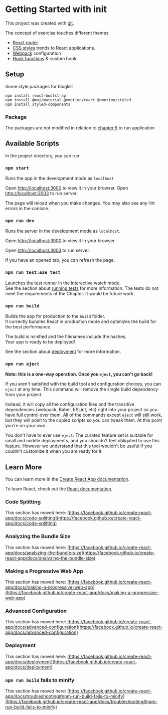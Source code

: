 # Getting Started with init


This project was created with [git](https://git-scm.com/docs/git-clone).

The concept of exercise touches different themes
* [React router](https://reactrouter.com/en/main). 
* [CSS styles](https://fullstackopen.com/en/part7/more_about_styles) trends to React applications. 
* [Webpack](https://webpack.js.org/) configuration 
* [Hook functions](https://legacy.reactjs.org/docs/hooks-reference.html) & custom hook.

## Setup

Some style packages for bloglist
```
npm install react-bootstrap
npm install @mui/material @emotion/react @emotion/styled
npm install styled-components
```


### Package
The packages are not modified in relation to [chapter 5](https://github.com/z1skgr/FullOpenStack2023/tree/main/Part%205) to run application


## Available Scripts

In the project directory, you can run:

### `npm start`

Runs the app in the development mode as `localhost`

Open [http://localhost:3000](http://localhost:3000) to view it in your browser.
Open [http://localhost:3003](http://localhost:3003) to run server.

The page will reload when you make changes.
You may also see any lint errors in the console.


### `npm run dev`

Runs the server in the development mode as `localhost`.

Open [http://localhost:3000](http://localhost:3000) to view it in your browser. 

Open [http://localhost:3003](http://localhost:3003) to run server. 

If you have an opened tab, you can refresh the page.


### `npm run test:e2e test`
Launches the test runner in the interactive watch mode.\
See the section about [running tests](https://facebook.github.io/create-react-app/docs/running-tests) for more information. The tests do not meet the requirements of the Chapter.
It would be future work.

### `npm run build`

Builds the app for production to the `build` folder.\
It correctly bundles React in production mode and optimizes the build for the best performance.

The build is minified and the filenames include the hashes.\
Your app is ready to be deployed! 

See the section about [deployment](https://facebook.github.io/create-react-app/docs/deployment) for more information.

### `npm run eject`

**Note: this is a one-way operation. Once you `eject`, you can't go back!**

If you aren't satisfied with the build tool and configuration choices, you can `eject` at any time. This command will remove the single build dependency from your project.

Instead, it will copy all the configuration files and the transitive dependencies (webpack, Babel, ESLint, etc) right into your project so you have full control over them. All of the commands except `eject` will still work, but they will point to the copied scripts so you can tweak them. At this point you're on your own.

You don't have to ever use `eject`. The curated feature set is suitable for small and middle deployments, and you shouldn't feel obligated to use this feature. However we understand that this tool wouldn't be useful if you couldn't customize it when you are ready for it.

## Learn More

You can learn more in the [Create React App documentation](https://facebook.github.io/create-react-app/docs/getting-started).

To learn React, check out the [React documentation](https://reactjs.org/).

### Code Splitting

This section has moved here: [https://facebook.github.io/create-react-app/docs/code-splitting](https://facebook.github.io/create-react-app/docs/code-splitting)

### Analyzing the Bundle Size

This section has moved here: [https://facebook.github.io/create-react-app/docs/analyzing-the-bundle-size](https://facebook.github.io/create-react-app/docs/analyzing-the-bundle-size)

### Making a Progressive Web App

This section has moved here: [https://facebook.github.io/create-react-app/docs/making-a-progressive-web-app](https://facebook.github.io/create-react-app/docs/making-a-progressive-web-app)

### Advanced Configuration

This section has moved here: [https://facebook.github.io/create-react-app/docs/advanced-configuration](https://facebook.github.io/create-react-app/docs/advanced-configuration)

### Deployment

This section has moved here: [https://facebook.github.io/create-react-app/docs/deployment](https://facebook.github.io/create-react-app/docs/deployment)

### `npm run build` fails to minify

This section has moved here: [https://facebook.github.io/create-react-app/docs/troubleshooting#npm-run-build-fails-to-minify](https://facebook.github.io/create-react-app/docs/troubleshooting#npm-run-build-fails-to-minify)



